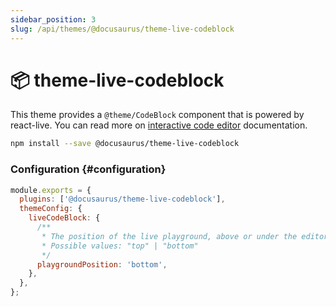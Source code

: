 ```yaml
---
sidebar_position: 3
slug: /api/themes/@docusaurus/theme-live-codeblock
---
```


# 📦 theme-live-codeblock

This theme provides a `@theme/CodeBlock` component that is powered by react-live. You can read more on [interactive code editor](../../guides/markdown-features/markdown-features-code-blocks.mdx#interactive-code-editor) documentation.

```bash npm2yarn
npm install --save @docusaurus/theme-live-codeblock
```

### Configuration \{#configuration}

```js title="docusaurus.config.js"
module.exports = {
  plugins: ['@docusaurus/theme-live-codeblock'],
  themeConfig: {
    liveCodeBlock: {
      /**
       * The position of the live playground, above or under the editor
       * Possible values: "top" | "bottom"
       */
      playgroundPosition: 'bottom',
    },
  },
};
```

